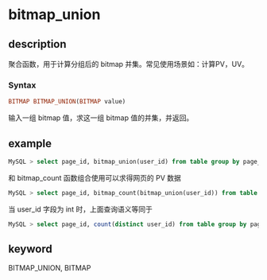 # bitmap_union

## description

聚合函数，用于计算分组后的 bitmap 并集。常见使用场景如：计算PV，UV。

### Syntax

```Haskell
BITMAP BITMAP_UNION(BITMAP value)
```

输入一组 bitmap 值，求这一组 bitmap 值的并集，并返回。

## example

```sql
MySQL > select page_id, bitmap_union(user_id) from table group by page_id;
```

和 bitmap_count 函数组合使用可以求得网页的 PV 数据

```sql
MySQL > select page_id, bitmap_count(bitmap_union(user_id)) from table group by page_id;
```

当 user_id 字段为 int 时，上面查询语义等同于

```sql
MySQL > select page_id, count(distinct user_id) from table group by page_id;
```

## keyword

BITMAP_UNION, BITMAP
